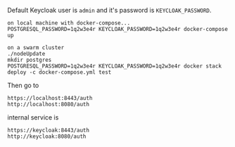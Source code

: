 Default Keycloak user is `admin` and it's password is `KEYCLOAK_PASSWORD`.

```
on local machine with docker-compose...
POSTGRESQL_PASSWORD=1q2w3e4r KEYCLOAK_PASSWORD=1q2w3e4r docker-compose up

on a swarm cluster
./nodeUpdate
mkdir postgres
POSTGRESQL_PASSWORD=1q2w3e4r KEYCLOAK_PASSWORD=1q2w3e4r docker stack deploy -c docker-compose.yml test
```

Then go to 
```
https://localhost:8443/auth
http://localhost:8080/auth
```
internal service is
```
https://keycloak:8443/auth
http://keycloak:8080/auth
```
